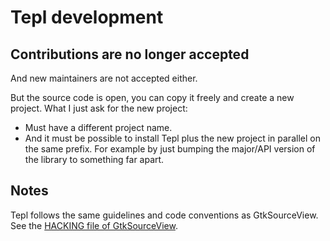 Tepl development
================

Contributions are no longer accepted
------------------------------------

And new maintainers are not accepted either.

But the source code is open, you can copy it freely and create a new project.
What I just ask for the new project:
- Must have a different project name.
- And it must be possible to install Tepl plus the new project in parallel on
  the same prefix. For example by just bumping the major/API version of the
  library to something far apart.

Notes
-----

Tepl follows the same guidelines and code conventions as GtkSourceView. See the
[HACKING file of GtkSourceView](https://github.com/gedit-org/gtksourceview/blob/master/HACKING).
